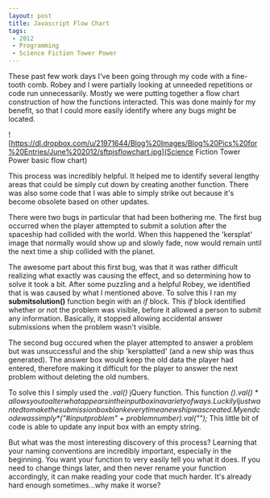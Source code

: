 ```yaml
---
layout: post
title: Javascript Flow Chart
tags: 
 - 2012
 - Programming
 - Science Fiction Tower Power
---
```


These past few work days I've been going through my code with a fine-tooth comb.  Robey and I were partially looking at unneeded repetitions or code run unnecessarily.  Mostly we were putting together a flow chart construction of how the functions interacted.  This was done mainly for my benefit, so that I could more easily identify where any bugs might be located.

![https://dl.dropbox.com/u/21971644/Blog%20Images/Blog%20Pics%20for%20Entries/June%202012/sftpjsflowchart.jpg](Science Fiction Tower Power basic flow chart)

This process was incredibly helpful.  It helped me to identify several lengthy areas that could be simply cut down by creating another function.  There was also some code that I was able to simply strike out because it's become obsolete based on other updates.  

There were two bugs in particular that had been bothering me.  The first bug occurred when the player attempted to submit a solution after the spaceship had collided with the world.  When this happened the 'kersplat' image that normally would show up and slowly fade, now would remain until the next time a ship collided with the planet.  

The awesome part about this first bug, was that it was rather difficult realizing what exactly was causing the effect, and so determining how to solve it took a bit.  After some puzzling and a helpful Robey, we identified that is was caused by what I mentioned above.  To solve this I ran my **submitsolution()** function begin with an *if* block.  This *if* block identified whether or not the problem was visible, before it allowed a person to submit any information.  Basically, it stopped allowing accidental answer submissions when the problem wasn't visible.  

The second bug occured when the player attempted to answer a problem but was unsuccessful and the ship 'kersplatted' (and a new ship was thus generated).  The answer box would keep the old data the player had entered, therefore making it difficult for the player to answer the next problem without deleting the old numbers. 

To solve this I simply used the *.val()* jQuery function.  This function *$().val()* allows you to alter what appears in the input box in a variety of ways.  Luckily I just wanted to make the submission box blank everytime a new ship was created.  My end code was simply *$("#inputproblem" + problemnumber).val("");*  This little bit of code is able to update any input box with an empty string.  

But what was the most interesting discovery of this process?  Learning that your naming conventions are incredibly important, especially in the beginning.  You want your function to very easily tell you what it does.  If you need to change things later, and then never rename your function accordingly, it can make reading your code that much harder.  It's already hard enough sometimes...why make it worse?  
  
